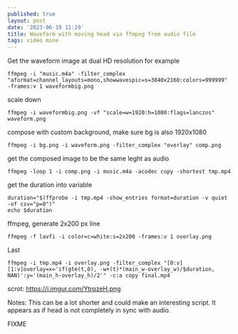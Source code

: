 ```yaml
---
published: true
layout: post
date: '2023-06-19 11:29'
title: Waveform with moving head via ffmpeg from audio file
tags: video mine 
---
```

Get the waveform image at dual HD resolution for example

	ffmpeg -i "music.m4a" -filter_complex "aformat=channel_layouts=mono,showwavespic=s=3840x2160:colors=999999" -frames:v 1 waveformbig.png

scale down

	ffmpeg -i waveformbig.png -vf "scale=w=1920:h=1080:flags=lanczos" waveform.png

compose with custom background, make sure bg is also 1920x1080

	ffmpeg -i bg.png -i waveform.png -filter_complex "overlay" comp.png 	

get the composed image to be the same leght as audio

	ffmpeg -loop 1 -i comp.png -i music.m4a -acodec copy -shortest tmp.mp4

get the duration into variable

	duration="$(ffprobe -i tmp.mp4 -show_entries format=duration -v quiet -of csv="p=0")"
	echo $duration

ffmpeg, generate 2x200 px line

	ffmpeg -f lavfi -i color=c=white:s=2x200 -frames:v 1 overlay.png

Last

	ffmpeg -i tmp.mp4 -i overlay.png -filter_complex "[0:v][1:v]overlay=x='if(gte(t,0), -w+(t)*(main_w-overlay_w)/$duration, NAN)':y='(main_h-overlay_h)/2'" -c:a copy final.mp4

scrot: <https://i.imgur.com/YtrqzeH.png>

Notes: This can be a lot shorter and could make an interesting script. It appears as if head is not completely in sync with audio.

FIXME
